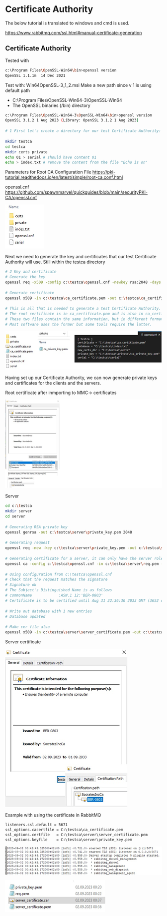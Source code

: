 
# Certificate Authority

The below tutorial is translated to windows and cmd is used.

https://www.rabbitmq.com/ssl.html#manual-certificate-generation

## Certificate Authority

Tested with
```bash
c:\Program Files\OpenSSL-Win64\bin>openssl version
OpenSSL 1.1.1m  14 Dec 2021
```
Test with: Win64OpenSSL-3_1_2.msi
Make a new path since v 1 is using default path

* C:\Program Files\OpenSSL-Win64-3\OpenSSL-Win64
* The OpenSSL binaries (/bin) directory

```bash
c:\Program Files\OpenSSL-Win64-3\OpenSSL-Win64\bin>openssl version
OpenSSL 3.1.2 1 Aug 2023 (Library: OpenSSL 3.1.2 1 Aug 2023)

# 1 First let's create a directory for our test Certificate Authority:

mkdir testca
cd testca
mkdir certs private
echo 01 > serial # should have content 01
echo > index.txt # remove the content from the file "Echo is on"

```
Parameters for Root CA Configuration File https://pki-tutorial.readthedocs.io/en/latest/simple/root-ca.conf.html

openssl.cnf https://github.com/spawnmarvel/quickguides/blob/main/securityPKI-CA/openssl.cnf

![Folders ](https://github.com/spawnmarvel/quickguides/blob/main/securityPKI-CA/images/folders.jpg)

Next we need to generate the key and certificates that our test Certificate Authority will use. Still within the testca directory

```bash
# 2 Key and certificate
# Generate the key
openssl req -x509 -config c:\testca\openssl.cnf -newkey rsa:2048 -days 3652 -out c:\testca\ca_certificate.pem -outform PEM -subj /CN=SocratesIncCa/ -nodes

# Generate certificate
openssl x509 -in c:\testca\ca_certificate.pem -out c:\testca\ca_certificate.cer -outform DER

# This is all that is needed to generate a test Certificate Authority. 
# The root certificate is in ca_certificate.pem and is also in ca_certificate.cer. 
# These two files contain the same information, but in different formats, PEM and DER. 
# Most software uses the former but some tools require the latter.
```
![Folders 2 ](https://github.com/spawnmarvel/quickguides/blob/main/securityPKI-CA/images/folders2.jpg)

Having set up our Certificate Authority, we can now generate private keys and certificates for the clients and the servers. 

Root certificate after inmporting to MMC-> certificates

![Root ](https://github.com/spawnmarvel/quickguides/blob/main/securityPKI-CA/images/root2.jpg)

Server

```bash
cd c:\testca
mkdir server
cd server

# Generating RSA private key
openssl genrsa -out c:\testca\server\private_key.pem 2048

# Generating request
openssl req -new -key c:\testca\server\private_key.pem -out c:\testca\server\req.pem -outform PEM -subj /CN=BER-0803 -nodes

# Generating certificate for a server, it can only have the server role
openssl ca -config c:\testca\openssl.cnf -in c:\testca\server\req.pem -out c:\testca\server\server_certificate.pem -notext -batch -extensions server_ca_extensions

# Using configuration from c:\testca\openssl.cnf
# Check that the request matches the signature
# Signature ok
# The Subject's Distinguished Name is as follows
# commonName            :ASN.1 12:'BER-0803'
# Certificate is to be certified until Aug 31 22:36:30 2033 GMT (3652 days)

# Write out database with 1 new entries
# Database updated

# Make cer file also
openssl x509 -in c:\testca\server\server_certificate.pem -out c:\testca\server\server_certificate.cer -outform DER

```
Server certificate

![Server ](https://github.com/spawnmarvel/quickguides/blob/main/securityPKI-CA/images/server.jpg)

Example with using the certificate in RabbitMQ

```log
listeners.ssl.default = 5671
ssl_options.cacertfile = C:\testca\ca_certificate.pem
ssl_options.certfile   = C:\testca\server\server_certificate.pem
ssl_options.keyfile    = C:\testca\server\private_key.pem
```

![RabbitMQ ](https://github.com/spawnmarvel/quickguides/blob/main/securityPKI-CA/images/rabbitmq.jpg)

![Folders ](https://github.com/spawnmarvel/quickguides/blob/main/securityPKI-CA/images/folder3.jpg)



